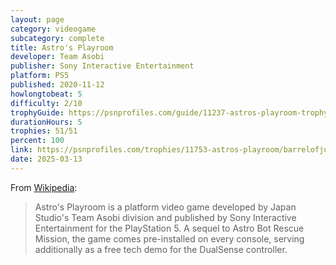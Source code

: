 ```yaml
---
layout: page
category: videogame
subcategory: complete
title: Astro's Playroom
developer: Team Asobi
publisher: Sony Interactive Entertainment
platform: PS5
published: 2020-11-12
howlongtobeat: 5
difficulty: 2/10
trophyGuide: https://psnprofiles.com/guide/11237-astros-playroom-trophy-guide
durationHours: 5
trophies: 51/51
percent: 100
link: https://psnprofiles.com/trophies/11753-astros-playroom/barrelofjuice
date: 2025-03-13
---
```


From [Wikipedia](https://en.wikipedia.org/wiki/Astro%27s_Playroom):

> Astro's Playroom is a platform video game developed by Japan Studio's Team Asobi division and published by Sony Interactive Entertainment for the PlayStation 5. A sequel to Astro Bot Rescue Mission, the game comes pre-installed on every console, serving additionally as a free tech demo for the DualSense controller.
